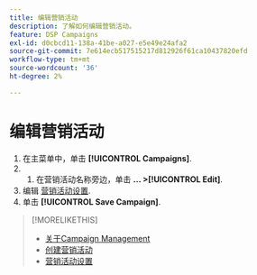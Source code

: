 ```yaml
---
title: 编辑营销活动
description: 了解如何编辑营销活动。
feature: DSP Campaigns
exl-id: d0cbcd11-138a-41be-a027-e5e49e24afa2
source-git-commit: 7e614ecb517515217d812926f61ca10437820efd
workflow-type: tm+mt
source-wordcount: '36'
ht-degree: 2%

---
```


# 编辑营销活动

1. 在主菜单中，单击 **[!UICONTROL Campaigns]**.
1. 
   1. 在营销活动名称旁边，单击  **... >[!UICONTROL Edit]**.
1. 编辑 [营销活动设置](campaign-settings.md).
1. 单击 **[!UICONTROL Save Campaign]**.

>[!MORELIKETHIS]
>
>* [关于Campaign Management](campaign-about.md)
>* [创建营销活动](campaign-create.md)
>* [营销活动设置](campaign-settings.md)

